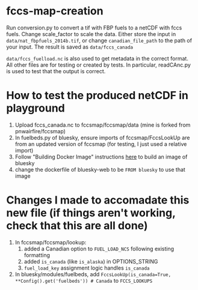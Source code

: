 # fccs-map-creation


Run conversion.py to convert a tif with FBP fuels to a netCDF with fccs fuels. Change scale_factor to scale the data. Either store the input in `data/nat_fbpfuels_2014b.tif`, or change `canadian_file_path` to the path of your input. The result is saved as `data/fccs_canada`

`data/fccs_fuelload.nc` is also used to get metadata in the correct format. All other files are for testing or created by tests. In particular, readCAnc.py is used to test that the output is correct. 


# How to test the produced netCDF in playground
1. Upload fccs_canada.nc to fccsmap/fccsmap/data (mine is forked from pnwairfire/fccsmap)
2. In fuelbeds.py of bluesky, ensure imports of fccsmap/FccsLookUp are from an updated version of fccsmap (for testing, I just used a relative import)
3. Follow "Building Docker Image" instructions [here](https://gl.tawhiri.eos.ubc.ca/bluesky/bluesky/-/blob/master/docs/installation.md) to build an image of bluesky
4. change the dockerfile of bluesky-web to be `FROM bluesky` to use that image

# Changes I made to accomadate this new file (if things aren't working, check that this are all done)
1. In fccsmap/fccsmap/lookup:
    1. added a Canadian option to `FUEL_LOAD_NCS` following existing formatting
    2. added `is_canada` (like `is_alaska`) in OPTIONS_STRING
    3. `fuel_load_key` assignment logic handles `is_canada`
2. In bluesky/modules/fuelbeds, add `FccsLookUp(is_canada=True, **Config().get('fuelbeds')) # Canada` to `FCCS_LOOKUPS`
